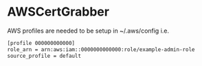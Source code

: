 # AWSCertGrabber

AWS profiles are needed to be setup in ~/.aws/config
i.e. 
```sh
[profile 000000000000]
role_arn = arn:aws:iam::0000000000000:role/example-admin-role
source_profile = default
```
